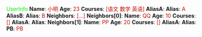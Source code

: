 <font color="info">UserInfo</font>
**Name**: <font color="comment">小明</font>
**Age**: <font color="comment">23</font>
**Courses**: <font color="comment">[语文 数学 英语]</font>
**AliasA**: <font color="comment"></font>
  **Alias**: <font color="comment">A</font>
**AliasB**: <font color="comment"></font>
  **Alias**: <font color="comment">B</font>
**Neighbors**: <font color="comment">[...]</font>
  **Neighbors[0]**: <font color="comment"></font>
    **Name**: <font color="comment">QQ</font>
    **Age**: <font color="comment">10</font>
    **Courses**: <font color="comment">[]</font>
    **AliasA**: <font color="comment"></font>
      **Alias**: <font color="comment"></font>
  **Neighbors[1]**: <font color="comment"></font>
    **Name**: <font color="comment">PP</font>
    **Age**: <font color="comment">20</font>
    **Courses**: <font color="comment">[]</font>
    **AliasA**: <font color="comment"></font>
      **Alias**: <font color="comment"></font>
**PB**: <font color="comment">PB</font>